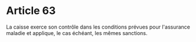 # Article 63

La caisse exerce son contrôle dans les conditions prévues pour l'assurance maladie et applique, le cas échéant, les mêmes sanctions.
